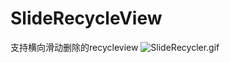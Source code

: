 # SlideRecycleView
支持横向滑动删除的recycleview
![SlideRecycler.gif](http://7xqxgd.com1.z0.glb.clouddn.com/SlideRecycler.gif)
